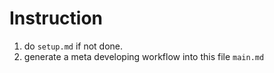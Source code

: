 # Instruction
1. do `setup.md` if not done.
2. generate a meta developing workflow into this file `main.md`